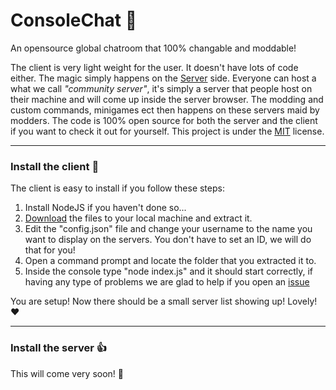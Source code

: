# ConsoleChat :speech_balloon:
An opensource global chatroom that 100% changable and moddable!

The client is very light weight for the user. It doesn't have lots of code either. The magic simply happens on the [Server]() side. Everyone can host a what we call *"community server"*, it's simply a server that people host on their machine and will come up inside the server browser. The modding and custom commands, minigames ect then happens on these servers maid by modders. The code is 100% open source for both the server and the client if you want to check it out for yourself. This project is under the [MIT](https://opensource.org/licenses/MIT) license.

---
### Install the client :raised_hands:
The client is easy to install if you follow these steps:
1. Install NodeJS if you haven't done so...
2. [Download]() the files to your local machine and extract it.
3. Edit the "config.json" file and change your username to the name you want to display on the servers. You don't have to set an ID, we will do that for you!
4. Open a command prompt and locate the folder that you extracted it to.
5. Inside the console type "node index.js" and it should start correctly, if having any type of problems we are glad to help if you open an [issue](https://github.com/ThunbergOlle/ConsoleChat/issues/new)

You are setup! Now there should be a small server list showing up! Lovely! :heart:

---
### Install the server :thumbsup:
This will come very soon! :running:
